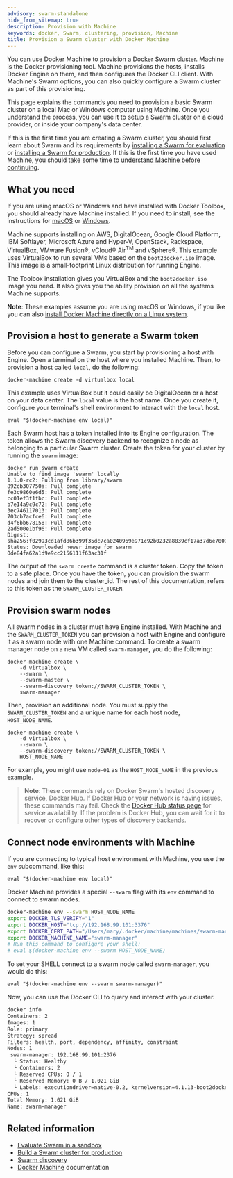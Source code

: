 ```yaml
---
advisory: swarm-standalone
hide_from_sitemap: true
description: Provision with Machine
keywords: docker, Swarm, clustering, provision, Machine
title: Provision a Swarm cluster with Docker Machine
---
```


You can use Docker Machine to provision a Docker Swarm cluster. Machine is the
Docker provisioning tool. Machine provisions the hosts, installs Docker Engine
on them, and then configures the Docker CLI client. With Machine's Swarm
options, you can also quickly configure a Swarm cluster as part of this
provisioning.

This page explains the commands you need to provision a basic Swarm cluster on a
local Mac or Windows computer using Machine. Once you understand the process,
you can use it to setup a Swarm cluster on a cloud provider, or inside your
company's data center.

If this is the first time you are creating a Swarm cluster, you should first
learn about Swarm and its requirements by
[installing a Swarm for evaluation](install-w-machine.md) or
[installing a Swarm for production](install-manual.md). If this is the first
time you have used Machine, you should take some time to
[understand Machine before continuing](../machine/index.md).


## What you need

If you are using macOS or Windows and have installed with Docker Toolbox, you
should already have Machine installed. If you need to install, see the
instructions for [macOS](../docker-for-mac/index.md) or
[Windows](../docker-for-windows/index.md).

Machine supports installing on AWS, DigitalOcean, Google Cloud Platform, IBM
Softlayer, Microsoft Azure and Hyper-V, OpenStack, Rackspace, VirtualBox, VMware
Fusion&reg;, vCloud&reg; Air<sup>TM</sup> and vSphere&reg;. This example uses
VirtualBox to run several VMs based on the `boot2docker.iso` image.
This image is a small-footprint Linux distribution for running Engine.

The Toolbox installation gives you VirtualBox and the `boot2docker.iso` image
you need. It also gives you the ability provision on all the systems Machine
supports.

**Note**: These examples assume you are using macOS or Windows, if you like you can also
[install Docker Machine directly on a Linux system](../machine/install-machine.md).

## Provision a host to generate a Swarm token

Before you can configure a Swarm, you start by provisioning a host with Engine.
Open a terminal on the host where you installed Machine. Then, to provision a
host called `local`, do the following:

```
docker-machine create -d virtualbox local
```

This example uses VirtualBox but it could easily be DigitalOcean or a host on
your data center. The `local` value is the host name. Once you create it,
configure your terminal's shell environment to interact with the `local` host.

```
eval "$(docker-machine env local)"
```

Each Swarm host has a token installed into its Engine configuration. The token
allows the Swarm discovery backend to recognize a node as belonging to a
particular Swarm cluster. Create the token for your cluster by running the
`swarm` image:

```
docker run swarm create
Unable to find image 'swarm' locally
1.1.0-rc2: Pulling from library/swarm
892cb307750a: Pull complete
fe3c9860e6d5: Pull complete
cc01ef3f1fbc: Pull complete
b7e14a9c9c72: Pull complete
3ec746117013: Pull complete
703cb7acfce6: Pull complete
d4f6bb678158: Pull complete
2ad500e1bf96: Pull complete
Digest: sha256:f02993cd1afd86b399f35dc7ca0240969e971c92b0232a8839cf17a37d6e7009
Status: Downloaded newer image for swarm
0de84fa62a1d9e9cc2156111f63ac31f
```

The output of the `swarm create` command is a cluster token. Copy the token to a
safe place. Once you have the token, you can provision the
swarm nodes and join them to the cluster_id. The rest of this documentation,
refers to this token as the `SWARM_CLUSTER_TOKEN`.

## Provision swarm nodes

All swarm nodes in a cluster must have Engine installed. With Machine and the
`SWARM_CLUSTER_TOKEN` you can provision a host with Engine and configure it as a
swarm node with one Machine command. To create a swarm manager node on a new VM
called `swarm-manager`, you do the following:

```
docker-machine create \
    -d virtualbox \
    --swarm \
    --swarm-master \
    --swarm-discovery token://SWARM_CLUSTER_TOKEN \
    swarm-manager
```

Then, provision an additional node. You must supply the
`SWARM_CLUSTER_TOKEN` and a unique name for each host node, `HOST_NODE_NAME`.

```
docker-machine create \
    -d virtualbox \
    --swarm \
    --swarm-discovery token://SWARM_CLUSTER_TOKEN \
    HOST_NODE_NAME
```

For example, you might use `node-01` as the `HOST_NODE_NAME` in the previous
example.

>**Note**: These commands rely on Docker Swarm's hosted discovery service, Docker
Hub. If Docker Hub or your network is having issues, these commands may fail.
Check the [Docker Hub status page](http://status.docker.com/) for service
availability. If the problem is Docker Hub, you can wait for it to recover or
configure other types of discovery backends.

## Connect node environments with Machine

If you are connecting to typical host environment with Machine, you use the
`env` subcommand, like this:

```
eval "$(docker-machine env local)"
```

Docker Machine provides a special `--swarm` flag with its `env` command to
connect to swarm nodes.

```bash
docker-machine env --swarm HOST_NODE_NAME
export DOCKER_TLS_VERIFY="1"
export DOCKER_HOST="tcp://192.168.99.101:3376"
export DOCKER_CERT_PATH="/Users/mary/.docker/machine/machines/swarm-manager"
export DOCKER_MACHINE_NAME="swarm-manager"
# Run this command to configure your shell:
# eval $(docker-machine env --swarm HOST_NODE_NAME)
```

To set your SHELL connect to a swarm node called `swarm-manager`, you would do
this:

```
eval "$(docker-machine env --swarm swarm-manager)"
```

Now, you can use the Docker CLI to query and interact with your cluster.

```bash
docker info
Containers: 2
Images: 1
Role: primary
Strategy: spread
Filters: health, port, dependency, affinity, constraint
Nodes: 1
 swarm-manager: 192.168.99.101:2376
  └ Status: Healthy
  └ Containers: 2
  └ Reserved CPUs: 0 / 1
  └ Reserved Memory: 0 B / 1.021 GiB
  └ Labels: executiondriver=native-0.2, kernelversion=4.1.13-boot2docker, operatingsystem=Boot2Docker 1.9.1 (TCL 6.4.1); master : cef800b - Fri Nov 20 19:33:59 UTC 2015, provider=virtualbox, storagedriver=aufs
CPUs: 1
Total Memory: 1.021 GiB
Name: swarm-manager
```

## Related information

* [Evaluate Swarm in a sandbox](install-w-machine.md)
* [Build a Swarm cluster for production](install-manual.md)
* [Swarm discovery](discovery.md)
* [Docker Machine](../machine/index.md) documentation
